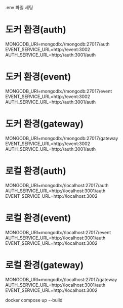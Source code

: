 .env 파일 세팅

# 도커 환경(auth)
MONGODB_URI=mongodb://mongodb:27017/auth
EVENT_SERVICE_URL=http://event:3002
AUTH_SERVICE_URL=http://auth:3001/auth

# 도커 환경(event)
MONGODB_URI=mongodb://mongodb:27017/event
EVENT_SERVICE_URL=http://event:3002
AUTH_SERVICE_URL=http://auth:3001/auth

# 도커 환경(gateway)
MONGODB_URI=mongodb://mongodb:27017/gateway
EVENT_SERVICE_URL=http://event:3002
AUTH_SERVICE_URL=http://auth:3001/auth

# 로컬 환경(auth)
MONGODB_URI=mongodb://localhost:27017/auth
AUTH_SERVICE_URL=http://localhost:3001/auth 
EVENT_SERVICE_URL=http://localhost:3002

# 로컬 환경(event)
MONGODB_URI=mongodb://localhost:27017/event
AUTH_SERVICE_URL=http://localhost:3001/auth 
EVENT_SERVICE_URL=http://localhost:3002

# 로컬 환경(gateway)
MONGODB_URI=mongodb://localhost:27017/gateway
AUTH_SERVICE_URL=http://localhost:3001/auth 
EVENT_SERVICE_URL=http://localhost:3002


docker compose up --build
